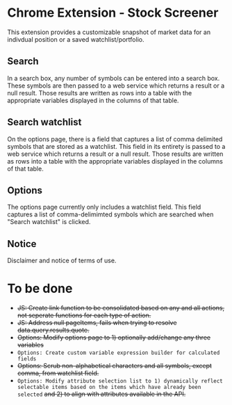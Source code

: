 # Chrome Extension - Stock Screener
This extension provides a customizable snapshot of market data for an indivdual position or a saved watchlist/portfolio.

## Search
In a search box, any number of symbols can be entered into a search box. These symbols are then passed to a web service which returns a result or a null result. Those results are written as rows into a table with the appropriate variables displayed in the columns of that table.

## Search watchlist
On the options page, there is a field that captures a list of comma delimited symbols that are stored as a watchlist. This field in its entirety is passed to a web service which returns a result or a null result. Those results are written as rows into a table with the appropriate variables displayed in the columns of that table.

## Options
The options page currently only includes a watchlist field. This field captures a list of comma-delimimted symbols which are searched when "Search watchlist" is clicked.

## Notice
Disclaimer and notice of terms of use.

# To be done
- ~~JS: Create link function to be consolidated based on any and all actions, not seperate functions for each type of action.~~
- ~~JS: Address null pageItems, fails when trying to resolve data.query.results.quote.~~
- ~~Options: Modify options page to 1) optionally add/change any three variables~~
- ```Options: Create custom variable expression builder for calculated fields```
- ~~Options: Scrub non-alphabetical characters and all symbols, except comma, from watchlist field.~~
- ```Options: Modify attribute selection list to 1) dynamically reflect selectable items based on the items which have already been selected``` ~~and 2) to align with attributes available in the API.~~
